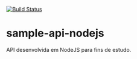 [![Build Status](https://travis-ci.org/ClaudenirFreitas/sample-api-nodejs.svg?branch=master)](https://travis-ci.org/ClaudenirFreitas/sample-api-nodejs)
# sample-api-nodejs

API desenvolvida em NodeJS para fins de estudo.
